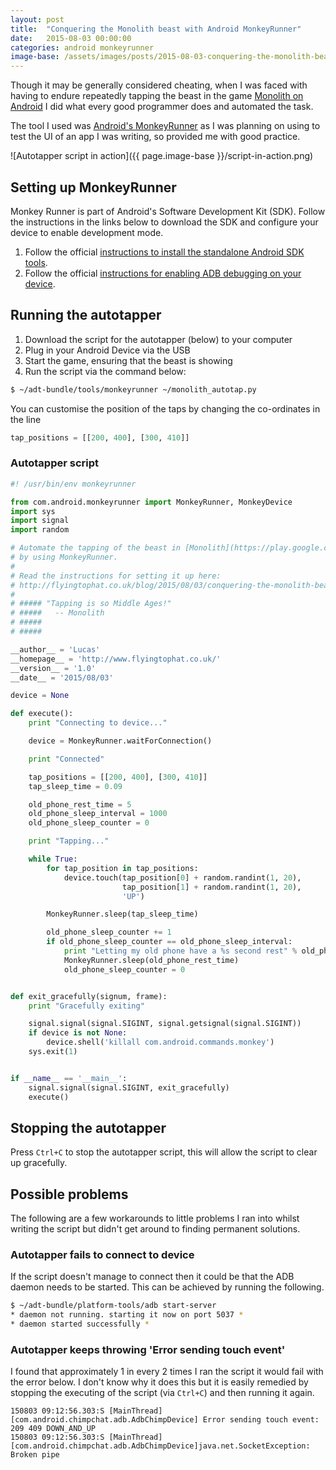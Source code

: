 ```yaml
---
layout: post
title:  "Conquering the Monolith beast with Android MonkeyRunner"
date:   2015-08-03 00:00:00
categories: android monkeyrunner
image-base: /assets/images/posts/2015-08-03-conquering-the-monolith-beast-with-android-monkeyrunner
---
```


Though it may be generally considered cheating, when I was faced with having to endure repeatedly tapping the beast in the game [Monolith on Android](https://play.google.com/store/apps/details?id=com.cac.monolith) I did what every good programmer does and automated the task.

The tool I used was [Android's MonkeyRunner](http://developer.android.com/tools/help/monkeyrunner_concepts.html) as I was planning on using to test the UI of an app I was writing, so provided me with good practice.

![Autotapper script in action]({{ page.image-base }}/script-in-action.png)

## Setting up MonkeyRunner

Monkey Runner is part of Android's Software Development Kit (SDK). Follow the instructions in the links below to download the SDK and configure your device
to enable development mode.

1. Follow the official [instructions to install the standalone Android SDK tools](https://developer.android.com/sdk/installing/index.html?pkg=tools).
2. Follow the official [instructions for enabling ADB debugging on your device](http://developer.android.com/tools/help/adb.html#Enabling).

## Running the autotapper

1. Download the script for the autotapper (below) to your computer
2. Plug in your Android Device via the USB
3. Start the game, ensuring that the beast is showing
4. Run the script via the command below:

```bash
$ ~/adt-bundle/tools/monkeyrunner ~/monolith_autotap.py
```

You can customise the position of the taps by changing the co-ordinates in the line

```python
tap_positions = [[200, 400], [300, 410]]
```

### Autotapper script

```python
#! /usr/bin/env monkeyrunner

from com.android.monkeyrunner import MonkeyRunner, MonkeyDevice
import sys
import signal
import random

# Automate the tapping of the beast in [Monolith](https://play.google.com/store/apps/details?id=com.cac.monolith)
# by using MonkeyRunner.
#
# Read the instructions for setting it up here:
# http://flyingtophat.co.uk/blog/2015/08/03/conquering-the-monolith-beast-with-android-monkeyrunner.html
#
# ##### "Tapping is so Middle Ages!"
# #####   -- Monolith
# #####
# #####

__author__ = 'Lucas'
__homepage__ = 'http://www.flyingtophat.co.uk/'
__version__ = '1.0'
__date__ = '2015/08/03'

device = None

def execute():
    print "Connecting to device..."

    device = MonkeyRunner.waitForConnection()

    print "Connected"

    tap_positions = [[200, 400], [300, 410]]
    tap_sleep_time = 0.09

    old_phone_rest_time = 5
    old_phone_sleep_interval = 1000
    old_phone_sleep_counter = 0

    print "Tapping..."

    while True:
        for tap_position in tap_positions:
            device.touch(tap_position[0] + random.randint(1, 20),
                         tap_position[1] + random.randint(1, 20),
                         'UP')

        MonkeyRunner.sleep(tap_sleep_time)

        old_phone_sleep_counter += 1
        if old_phone_sleep_counter == old_phone_sleep_interval:
            print "Letting my old phone have a %s second rest" % old_phone_rest_time
            MonkeyRunner.sleep(old_phone_rest_time)
            old_phone_sleep_counter = 0


def exit_gracefully(signum, frame):
    print "Gracefully exiting"

    signal.signal(signal.SIGINT, signal.getsignal(signal.SIGINT))
    if device is not None:
        device.shell('killall com.android.commands.monkey')
    sys.exit(1)


if __name__ == '__main__':
    signal.signal(signal.SIGINT, exit_gracefully)
    execute()
```

## Stopping the autotapper

Press `Ctrl+C` to stop the autotapper script, this will allow the script to clear up gracefully.

## Possible problems

The following are a few workarounds to little problems I ran into whilst writing the script but didn't get around to finding permanent solutions.

### Autotapper fails to connect to device
If the script doesn't manage to connect then it could be that the ADB daemon needs to be started. This can be achieved by running the following.

```bash
$ ~/adt-bundle/platform-tools/adb start-server
* daemon not running. starting it now on port 5037 *
* daemon started successfully *
```

### Autotapper keeps throwing 'Error sending touch event'

I found that approximately 1 in every 2 times I ran the script it would fail with the error below. I don't know why it does this but it is easily remedied by stopping the executing of the script (via `Ctrl+C`) and then running it again.

```
150803 09:12:56.303:S [MainThread] [com.android.chimpchat.adb.AdbChimpDevice] Error sending touch event: 209 409 DOWN_AND_UP
150803 09:12:56.303:S [MainThread] [com.android.chimpchat.adb.AdbChimpDevice]java.net.SocketException: Broken pipe
```
